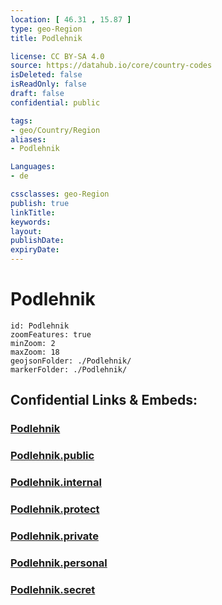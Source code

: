 ```yaml
---
location: [ 46.31 , 15.87 ] 
type: geo-Region
title: Podlehnik

license: CC BY-SA 4.0
source: https://datahub.io/core/country-codes
isDeleted: false
isReadOnly: false
draft: false
confidential: public

tags:
- geo/Country/Region
aliases:
- Podlehnik

Languages:
- de

cssclasses: geo-Region
publish: true
linkTitle: 
keywords: 
layout: 
publishDate: 
expiryDate: 
---
```


# Podlehnik

```leaflet
id: Podlehnik
zoomFeatures: true 
minZoom: 2 
maxZoom: 18
geojsonFolder: ./Podlehnik/
markerFolder: ./Podlehnik/
```


## Confidential Links & Embeds: 

### [Podlehnik](/_Standards/Earth/Continent/Europe/Europe~Central/Slovenia/Regions~Slovenia/Podravska/counties~Podravska/Podlehnik.md) 

### [Podlehnik.public](/_public/Earth/Continent/Europe/Europe~Central/Slovenia/Regions~Slovenia/Podravska/counties~Podravska/Podlehnik.public.md) 

### [Podlehnik.internal](/_internal/Earth/Continent/Europe/Europe~Central/Slovenia/Regions~Slovenia/Podravska/counties~Podravska/Podlehnik.internal.md) 

### [Podlehnik.protect](/_protect/Earth/Continent/Europe/Europe~Central/Slovenia/Regions~Slovenia/Podravska/counties~Podravska/Podlehnik.protect.md) 

### [Podlehnik.private](/_private/Earth/Continent/Europe/Europe~Central/Slovenia/Regions~Slovenia/Podravska/counties~Podravska/Podlehnik.private.md) 

### [Podlehnik.personal](/_personal/Earth/Continent/Europe/Europe~Central/Slovenia/Regions~Slovenia/Podravska/counties~Podravska/Podlehnik.personal.md) 

### [Podlehnik.secret](/_secret/Earth/Continent/Europe/Europe~Central/Slovenia/Regions~Slovenia/Podravska/counties~Podravska/Podlehnik.secret.md)

